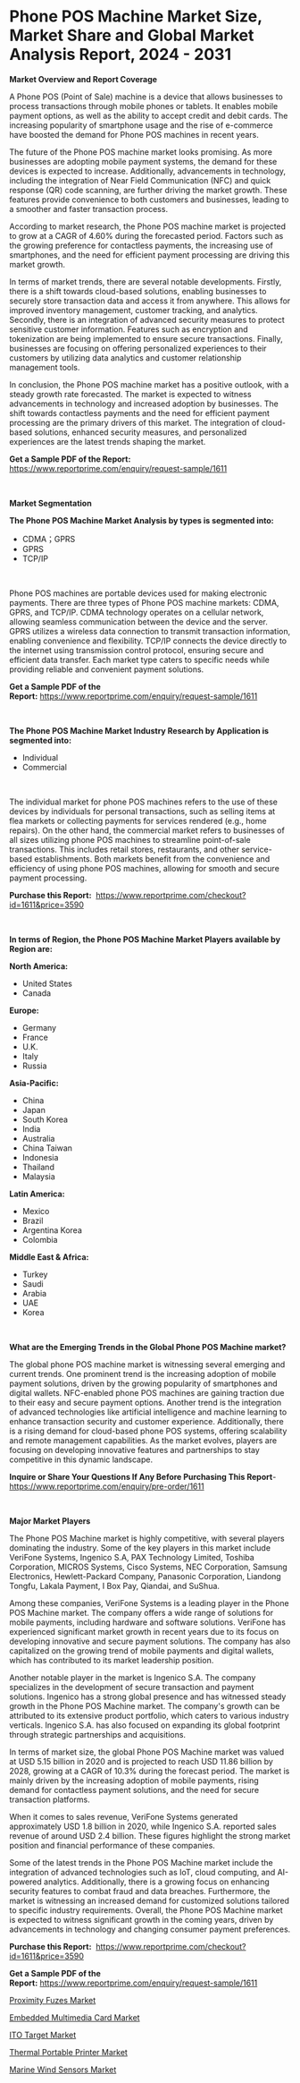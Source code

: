 <p><h1>Phone POS Machine Market Size, Market Share and Global Market Analysis Report, 2024 - 2031</h1></p><p><strong>Market Overview and Report Coverage</strong></p>
<p><p>A Phone POS (Point of Sale) machine is a device that allows businesses to process transactions through mobile phones or tablets. It enables mobile payment options, as well as the ability to accept credit and debit cards. The increasing popularity of smartphone usage and the rise of e-commerce have boosted the demand for Phone POS machines in recent years. </p><p>The future of the Phone POS machine market looks promising. As more businesses are adopting mobile payment systems, the demand for these devices is expected to increase. Additionally, advancements in technology, including the integration of Near Field Communication (NFC) and quick response (QR) code scanning, are further driving the market growth. These features provide convenience to both customers and businesses, leading to a smoother and faster transaction process.</p><p>According to market research, the Phone POS machine market is projected to grow at a CAGR of 4.60% during the forecasted period. Factors such as the growing preference for contactless payments, the increasing use of smartphones, and the need for efficient payment processing are driving this market growth.</p><p>In terms of market trends, there are several notable developments. Firstly, there is a shift towards cloud-based solutions, enabling businesses to securely store transaction data and access it from anywhere. This allows for improved inventory management, customer tracking, and analytics. Secondly, there is an integration of advanced security measures to protect sensitive customer information. Features such as encryption and tokenization are being implemented to ensure secure transactions. Finally, businesses are focusing on offering personalized experiences to their customers by utilizing data analytics and customer relationship management tools.</p><p>In conclusion, the Phone POS machine market has a positive outlook, with a steady growth rate forecasted. The market is expected to witness advancements in technology and increased adoption by businesses. The shift towards contactless payments and the need for efficient payment processing are the primary drivers of this market. The integration of cloud-based solutions, enhanced security measures, and personalized experiences are the latest trends shaping the market.</p></p>
<p><strong>Get a Sample PDF of the Report:</strong> <a href="https://www.reportprime.com/enquiry/request-sample/1611">https://www.reportprime.com/enquiry/request-sample/1611</a></p>
<p>&nbsp;</p>
<p><strong>Market Segmentation</strong></p>
<p><strong>The Phone POS Machine Market Analysis by types is segmented into:</strong></p>
<p><ul><li>CDMA；GPRS</li><li>GPRS</li><li>TCP/IP</li></ul></p>
<p>&nbsp;</p>
<p><p>Phone POS machines are portable devices used for making electronic payments. There are three types of Phone POS machine markets: CDMA, GPRS, and TCP/IP. CDMA technology operates on a cellular network, allowing seamless communication between the device and the server. GPRS utilizes a wireless data connection to transmit transaction information, enabling convenience and flexibility. TCP/IP connects the device directly to the internet using transmission control protocol, ensuring secure and efficient data transfer. Each market type caters to specific needs while providing reliable and convenient payment solutions.</p></p>
<p><strong>Get a Sample PDF of the Report:</strong>&nbsp;<a href="https://www.reportprime.com/enquiry/request-sample/1611">https://www.reportprime.com/enquiry/request-sample/1611</a></p>
<p>&nbsp;</p>
<p><strong>The Phone POS Machine Market Industry Research by Application is segmented into:</strong></p>
<p><ul><li>Individual</li><li>Commercial</li></ul></p>
<p>&nbsp;</p>
<p><p>The individual market for phone POS machines refers to the use of these devices by individuals for personal transactions, such as selling items at flea markets or collecting payments for services rendered (e.g., home repairs). On the other hand, the commercial market refers to businesses of all sizes utilizing phone POS machines to streamline point-of-sale transactions. This includes retail stores, restaurants, and other service-based establishments. Both markets benefit from the convenience and efficiency of using phone POS machines, allowing for smooth and secure payment processing.</p></p>
<p><strong>Purchase this Report:</strong>&nbsp; <a href="https://www.reportprime.com/checkout?id=1611&price=3590">https://www.reportprime.com/checkout?id=1611&price=3590</a></p>
<p>&nbsp;</p>
<p><strong>In terms of Region, the Phone POS Machine Market Players available by Region are:</strong></p>
<p>
    <p> <strong> North America: </strong>
        <ul>
            <li>United States</li>
            <li>Canada</li>
        </ul>
        </p> 
    <p> <strong> Europe: </strong>
        <ul>
            <li>Germany</li>
            <li>France</li>
            <li>U.K.</li>
            <li>Italy</li>
            <li>Russia</li>
        </ul>
        </p> 
    <p> <strong> Asia-Pacific: </strong>
        <ul>
            <li>China</li>
            <li>Japan</li>
            <li>South Korea</li>
            <li>India</li>
            <li>Australia</li>
            <li>China Taiwan</li>
            <li>Indonesia</li>
            <li>Thailand</li>
            <li>Malaysia</li>
        </ul>
        </p> 
    <p> <strong> Latin America: </strong>
        <ul>
            <li>Mexico</li>
            <li>Brazil</li>
            <li>Argentina Korea</li>
            <li>Colombia</li>
        </ul>
        </p> 
    <p> <strong> Middle East & Africa: </strong>
        <ul>
            <li>Turkey</li>
            <li>Saudi</li>
            <li>Arabia</li>
            <li>UAE</li>
            <li>Korea</li>
        </ul>
    </p>
    </p>
<p>&nbsp;</p>
<p><strong>What are the Emerging Trends in the Global Phone POS Machine market?</strong></p>
<p><p>The global phone POS machine market is witnessing several emerging and current trends. One prominent trend is the increasing adoption of mobile payment solutions, driven by the growing popularity of smartphones and digital wallets. NFC-enabled phone POS machines are gaining traction due to their easy and secure payment options. Another trend is the integration of advanced technologies like artificial intelligence and machine learning to enhance transaction security and customer experience. Additionally, there is a rising demand for cloud-based phone POS systems, offering scalability and remote management capabilities. As the market evolves, players are focusing on developing innovative features and partnerships to stay competitive in this dynamic landscape.</p></p>
<p><strong>Inquire or Share Your Questions If Any Before Purchasing This Report</strong>- <a href="https://www.reportprime.com/enquiry/pre-order/1611">https://www.reportprime.com/enquiry/pre-order/1611</a></p>
<p>&nbsp;</p>
<p><strong>Major Market Players</strong></p>
<p><p>The Phone POS Machine market is highly competitive, with several players dominating the industry. Some of the key players in this market include VeriFone Systems, Ingenico S.A, PAX Technology Limited, Toshiba Corporation, MICROS Systems, Cisco Systems, NEC Corporation, Samsung Electronics, Hewlett-Packard Company, Panasonic Corporation, Liandong Tongfu, Lakala Payment, I Box Pay, Qiandai, and SuShua.</p><p>Among these companies, VeriFone Systems is a leading player in the Phone POS Machine market. The company offers a wide range of solutions for mobile payments, including hardware and software solutions. VeriFone has experienced significant market growth in recent years due to its focus on developing innovative and secure payment solutions. The company has also capitalized on the growing trend of mobile payments and digital wallets, which has contributed to its market leadership position.</p><p>Another notable player in the market is Ingenico S.A. The company specializes in the development of secure transaction and payment solutions. Ingenico has a strong global presence and has witnessed steady growth in the Phone POS Machine market. The company's growth can be attributed to its extensive product portfolio, which caters to various industry verticals. Ingenico S.A. has also focused on expanding its global footprint through strategic partnerships and acquisitions.</p><p>In terms of market size, the global Phone POS Machine market was valued at USD 5.15 billion in 2020 and is projected to reach USD 11.86 billion by 2028, growing at a CAGR of 10.3% during the forecast period. The market is mainly driven by the increasing adoption of mobile payments, rising demand for contactless payment solutions, and the need for secure transaction platforms.</p><p>When it comes to sales revenue, VeriFone Systems generated approximately USD 1.8 billion in 2020, while Ingenico S.A. reported sales revenue of around USD 2.4 billion. These figures highlight the strong market position and financial performance of these companies.</p><p>Some of the latest trends in the Phone POS Machine market include the integration of advanced technologies such as IoT, cloud computing, and AI-powered analytics. Additionally, there is a growing focus on enhancing security features to combat fraud and data breaches. Furthermore, the market is witnessing an increased demand for customized solutions tailored to specific industry requirements. Overall, the Phone POS Machine market is expected to witness significant growth in the coming years, driven by advancements in technology and changing consumer payment preferences.</p></p>
<p><strong>Purchase this Report:</strong>&nbsp;&nbsp;<a href="https://www.reportprime.com/checkout?id=1611&price=3590">https://www.reportprime.com/checkout?id=1611&price=3590</a></p>
<p></p>
<p><strong>Get a Sample PDF of the Report:</strong>&nbsp;<a href="https://www.reportprime.com/enquiry/request-sample/1611">https://www.reportprime.com/enquiry/request-sample/1611</a></p>
<p><p><a href="https://github.com/rexevange/Market-Research-Report-List-2/blob/main/proximity-fuzes-market.md">Proximity Fuzes Market</a></p><p><a href="https://github.com/ashepherd82/Market-Research-Report-List-2/blob/main/embedded-multimedia-card-market.md">Embedded Multimedia Card Market</a></p><p><a href="https://github.com/castoriffic/Market-Research-Report-List-2/blob/main/ito-target-market.md">ITO Target Market</a></p><p><a href="https://github.com/lilstefpacute/Market-Research-Report-List-2/blob/main/thermal-portable-printer-market.md">Thermal Portable Printer Market</a></p><p><a href="https://github.com/FassouRP/Market-Research-Report-List-2/blob/main/marine-wind-sensors-market.md">Marine Wind Sensors Market</a></p></p>